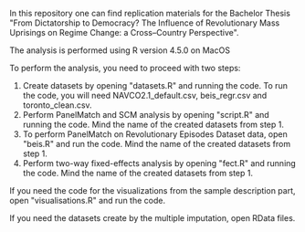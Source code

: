 In this repository one can find replication materials for the Bachelor Thesis "From Dictatorship to Democracy? The Influence of Revolutionary Mass Uprisings on Regime Change: a Cross–Country Perspective".

The analysis is performed using R version 4.5.0 on MacOS

To perform the analysis, you need to proceed with two steps:
1. Create datasets by opening "datasets.R" and running the code. To run the code, you will need NAVCO2.1_default.csv, beis_regr.csv and toronto_clean.csv.
2. Perform PanelMatch and SCM analysis by opening "script.R" and running the code. Mind the name of the created datasets from step 1.
3. To perform PanelMatch on Revolutionary Episodes Dataset data, open "beis.R" and run the code. Mind the name of the created datasets from step 1.
4. Perform two-way fixed-effects analysis by opening "fect.R" and running the code. Mind the name of the created datasets from step 1.

If you need the code for the visualizations from the sample description part, open "visualisations.R" and run the code.

If you need the datasets create by the multiple imputation, open RData files.
